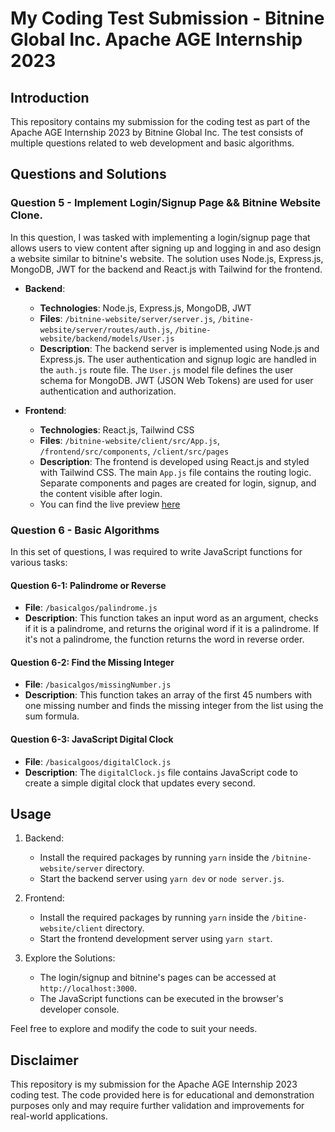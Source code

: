# My Coding Test Submission - Bitnine Global Inc. Apache AGE Internship 2023

## Introduction

This repository contains my submission for the coding test as part of the Apache AGE Internship 2023 by Bitnine Global Inc. The test consists of multiple questions related to web development and basic algorithms.

## Questions and Solutions

### Question 5 - Implement Login/Signup Page && Bitnine Website Clone.

In this question, I was tasked with implementing a login/signup page that allows users to view content after signing up and logging in and aso design a website similar to bitnine's website. The solution uses Node.js, Express.js, MongoDB, JWT for the backend and React.js with Tailwind for the frontend.

- **Backend**:

  - **Technologies**: Node.js, Express.js, MongoDB, JWT
  - **Files**: `/bitnine-website/server/server.js`, `/bitine-website/server/routes/auth.js`, `/bitine-website/backend/models/User.js`
  - **Description**: The backend server is implemented using Node.js and Express.js. The user authentication and signup logic are handled in the `auth.js` route file. The `User.js` model file defines the user schema for MongoDB. JWT (JSON Web Tokens) are used for user authentication and authorization.

- **Frontend**:
  - **Technologies**: React.js, Tailwind CSS
  - **Files**: `/bitnine-website/client/src/App.js`, `/frontend/src/components`, `/client/src/pages`
  - **Description**: The frontend is developed using React.js and styled with Tailwind CSS. The main `App.js` file contains the routing logic. Separate components and pages are created for login, signup, and the content visible after login.
  - You can find the live preview [here](https://bitnine-clone-ann-glitch.vercel.apps)

### Question 6 - Basic Algorithms

In this set of questions, I was required to write JavaScript functions for various tasks:

#### Question 6-1: Palindrome or Reverse

- **File**: `/basicalgos/palindrome.js`
- **Description**: This function takes an input word as an argument, checks if it is a palindrome, and returns the original word if it is a palindrome. If it's not a palindrome, the function returns the word in reverse order.

#### Question 6-2: Find the Missing Integer

- **File**: `/basicalgos/missingNumber.js`
- **Description**: This function takes an array of the first 45 numbers with one missing number and finds the missing integer from the list using the sum formula.

#### Question 6-3: JavaScript Digital Clock

- **File**: `/basicalgoos/digitalClock.js`
- **Description**: The `digitalClock.js` file contains JavaScript code to create a simple digital clock that updates every second.

## Usage

1. Backend:

   - Install the required packages by running `yarn` inside the `/bitnine-website/server` directory.
   - Start the backend server using `yarn dev` or `node server.js`.

2. Frontend:

   - Install the required packages by running `yarn` inside the `/bitine-website/client` directory.
   - Start the frontend development server using `yarn start`.

3. Explore the Solutions:
   - The login/signup and bitnine's pages can be accessed at `http://localhost:3000`.
   - The JavaScript functions can be executed in the browser's developer console.

Feel free to explore and modify the code to suit your needs.

## Disclaimer

This repository is my submission for the Apache AGE Internship 2023 coding test. The code provided here is for educational and demonstration purposes only and may require further validation and improvements for real-world applications.
